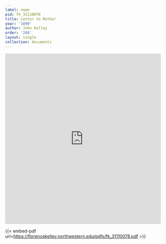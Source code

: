 ```yaml
---
label: nope
pid: fk_31110078
title: Letter to Mother
year: '1899'
author: John Kelley
order: '284'
layout: single
collection: documents
---
```

<iframe src="https://northwestern.app.box.com/embed/s/ehzuxtzx05h137iro486cfli6u77nhgw?sortColumn=date&view=list" width="100%" height="550" frameborder="0" allowfullscreen webkitallowfullscreen msallowfullscreen></iframe>


{{< embed-pdf url=https://florencekelley.northwestern.edu/pdfs/fk_31110078.pdf >}}